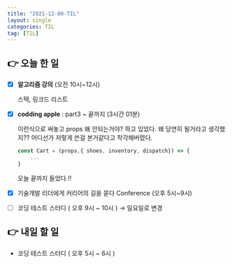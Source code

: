 ```yaml
---
title: "2021-12-00-TIL"
layout: single
categories: TIL
tag: [TIL]
---
```


## 👉 오늘 한 일

- [x] **알고리즘 강의** (오전 10시~12시)
    
    스택, 링크드 리스트
    
- [x]  **codding apple** : part3 ~ 끝까지  (3시간 01분)
    
    이런식으로 써놓고 props 왜 안되는거야? 하고 있었다. 
    왜 당연히 될거라고 생각했지?? 어디선가 저렇게 쓴걸 본거같다고 착각해버렸다.
    
    ```jsx
    const Cart = (props,{ shoes, inventory, dispatch}) => {
    	...
    }
    ```
    
    오늘 끝까지 들었다.!!
    
- [x]  기술개발 리더에게 커리어의 길을 묻다 Conference (오후 5시~9시)
- [ ]  코딩 테스트 스터디 ( 오후 9시 ~ 10시 ) → 일요일로 변경

## 👉 내일 할 일

- 코딩 테스트 스터디 ( 오후 5시 ~ 6시 )

<br /><br /><br /><br />
